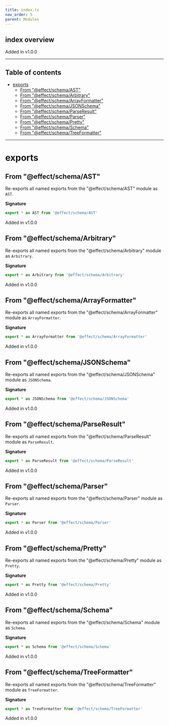 ```yaml
---
title: index.ts
nav_order: 5
parent: Modules
---
```


## index overview

Added in v1.0.0

---

<h2 class="text-delta">Table of contents</h2>

- [exports](#exports)
  - [From "@effect/schema/AST"](#from-effectschemaast)
  - [From "@effect/schema/Arbitrary"](#from-effectschemaarbitrary)
  - [From "@effect/schema/ArrayFormatter"](#from-effectschemaarrayformatter)
  - [From "@effect/schema/JSONSchema"](#from-effectschemajsonschema)
  - [From "@effect/schema/ParseResult"](#from-effectschemaparseresult)
  - [From "@effect/schema/Parser"](#from-effectschemaparser)
  - [From "@effect/schema/Pretty"](#from-effectschemapretty)
  - [From "@effect/schema/Schema"](#from-effectschemaschema)
  - [From "@effect/schema/TreeFormatter"](#from-effectschematreeformatter)

---

# exports

## From "@effect/schema/AST"

Re-exports all named exports from the "@effect/schema/AST" module as `AST`.

**Signature**

```ts
export * as AST from '@effect/schema/AST'
```

Added in v1.0.0

## From "@effect/schema/Arbitrary"

Re-exports all named exports from the "@effect/schema/Arbitrary" module as `Arbitrary`.

**Signature**

```ts
export * as Arbitrary from '@effect/schema/Arbitrary'
```

Added in v1.0.0

## From "@effect/schema/ArrayFormatter"

Re-exports all named exports from the "@effect/schema/ArrayFormatter" module as `ArrayFormatter`.

**Signature**

```ts
export * as ArrayFormatter from '@effect/schema/ArrayFormatter'
```

Added in v1.0.0

## From "@effect/schema/JSONSchema"

Re-exports all named exports from the "@effect/schema/JSONSchema" module as `JSONSchema`.

**Signature**

```ts
export * as JSONSchema from '@effect/schema/JSONSchema'
```

Added in v1.0.0

## From "@effect/schema/ParseResult"

Re-exports all named exports from the "@effect/schema/ParseResult" module as `ParseResult`.

**Signature**

```ts
export * as ParseResult from '@effect/schema/ParseResult'
```

Added in v1.0.0

## From "@effect/schema/Parser"

Re-exports all named exports from the "@effect/schema/Parser" module as `Parser`.

**Signature**

```ts
export * as Parser from '@effect/schema/Parser'
```

Added in v1.0.0

## From "@effect/schema/Pretty"

Re-exports all named exports from the "@effect/schema/Pretty" module as `Pretty`.

**Signature**

```ts
export * as Pretty from '@effect/schema/Pretty'
```

Added in v1.0.0

## From "@effect/schema/Schema"

Re-exports all named exports from the "@effect/schema/Schema" module as `Schema`.

**Signature**

```ts
export * as Schema from '@effect/schema/Schema'
```

Added in v1.0.0

## From "@effect/schema/TreeFormatter"

Re-exports all named exports from the "@effect/schema/TreeFormatter" module as `TreeFormatter`.

**Signature**

```ts
export * as TreeFormatter from '@effect/schema/TreeFormatter'
```

Added in v1.0.0
